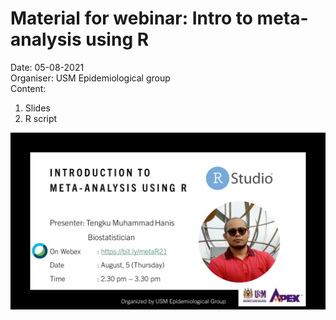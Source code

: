 # Material for webinar: Intro to meta-analysis using R 
Date: 05-08-2021   
Organiser: USM Epidemiological group    
Content: 
1. Slides
2. R script

![alt text](https://github.com/tengku-hanis/webinar-basic-MA/blob/main/hanis_meta.jpg)
